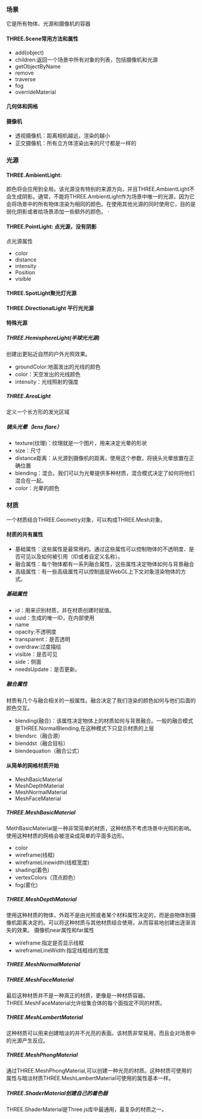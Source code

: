 ### 场景

它是所有物体、光源和摄像机的容器

#### THREE.Scene常用方法和属性
- add(object)
- children:返回一个场景中所有对象的列表，包括摄像机和光源
- getObjectByName
- remove
- traverse
- fog
- overrideMaterial

#### 几何体和网格

#### 摄像机

- 透视摄像机：距离相机越远，渲染的越小
- 正交摄像机：所有立方体渲染出来的尺寸都是一样的

### 光源

#### THREE.AmbientLight:

颜色将会应用到全局。该光源没有特别的来源方向，并且THREE.AmbientLight不会生成阴影。通常，不能将THREE.AmbientLight作为场景中唯一的光源，因为它会将场景中的所有物体渲染为相同的颜色。在使用其他光源的同时使用它，目的是弱化阴影或者给场景添加一些额外的颜色。
·
#### THREE.PointLight: 点光源，没有阴影

点光源属性
  - color
  - distance
  - intensity
  - Position
  - visible

#### THREE.SpotLight聚光灯光源
#### THREE.DirectionalLight 平行光光源

#### 特殊光源

##### THREE.HemisphereLight(半球光光源)

创建出更贴近自然的户外光照效果。

- groundColor:地面发出的光线的颜色
- color：天空发出的光线颜色
- intensity：光线照射的强度

##### THREE.AreaLight

定义一个长方形的发光区域

##### 镜头光晕（lens flare）
- texture(纹理)：纹理就是一个图片，用来决定光晕的形状
- size：尺寸
- distance距离：从光源到摄像机的距离，使用这个参数，将镜头光晕放置在正确位置
- blending：混合。我们可以为光晕提供多种材质，混合模式决定了如何将他们混合在一起。
- color：光晕的颜色




### 材质

一个材质结合THREE.Geometry对象，可以构成THREE.Mesh对象。

#### 材质的共有属性

- 基础属性：这些属性是最常用的。通过这些属性可以控制物体的不透明度、是否可见以及如何被引用（ID或者自定义名称）。
- 融合属性：每个物体都有一系列融合属性，这些属性决定物体如何与背景融合
- 高级属性：有一些高级属性可以控制底层WebGL上下文对象渲染物体的方式。

##### 基础属性
- id：用来识别材质，并在材质创建时赋值。
- uuid：生成的唯一ID，在内部使用
- name
- opacity:不透明度
- transparent：是否透明
- overdraw:过度描绘
- visible：是否可见
- side：侧面
- needsUpdate：是否更新。

##### 融合属性
材质有几个与融合相关的一般属性。融合决定了我们渲染的颜色如何与他们后面的颜色交互。

- blending(融合)：该属性决定物体上的材质如何与背景融合。一般的融合模式是THREE.NormalBlending,在这种模式下只显示材质的上层
- blendsrc（融合源）
- blenddst（融合目标）
- blendequation（融合公式）

#### 从简单的网格材质开始

- MeshBasicMaterial
- MeshDepthMaterial
- MeshNormalMaterial
- MeshFaceMaterial

##### THREE.MeshBasicMaterial

MethBasicMaterial是一种非常简单的材质，这种材质不考虑场景中光照的影响。使用这种材质的网格会被渲染成简单的平面多边形。
- color
- wireframe(线框)
- wireframeLinewidth(线框宽度)
- shading(着色)
- vertexColors（顶点颜色）
- fog(雾化)


##### THREE.MeshDepthMaterial

使用这种材质的物体，外观不是由光照或者某个材料属性决定的，而是由物体到摄像机距离决定的。可以将这种材质与其他材质结合使用，从而容易地创建出逐渐消失的效果。
摄像机near属性和far属性

- wireframe:指定是否显示线框
- wireframeLineWidth:指定线框线的宽度

##### THREE.MeshNormalMaterial

##### THREE.MeshFaceMaterial

最后这种材质并不是一种真正的材质，更像是一种材质容器。THREE.MeshFaceMaterial允许给集合体的每个面指定不同的材质。

##### THREE.MeshLambertMaterial

这种材质可以用来创建暗淡的并不光亮的表面。该材质非常易用，而且会对场景中的光源产生反应。

##### THREE.MeshPhongMaterial

通过THREE.MeshPhongMaterial,可以创建一种光亮的材质。这种材质可使用的属性与暗淡材质THREE.MeshLambertMaterial可使用的属性基本一样。

##### THREE.ShaderMaterial创建自己的着色器

THREE.ShaderMaterial是Three.js库中最通用，最复杂的材质之一。







